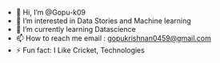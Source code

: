 - 👋 Hi, I’m @Gopu-k09
- 👀 I’m interested in Data Stories and Machine learning
- 🌱 I’m currently learning Datascience
- 📫 How to reach me email : gopukrishnan0459@gmail.com
- ⚡ Fun fact: I Like Cricket, Technologies

<!---
Gopu-k09/Gopu-k09 is a ✨ special ✨ repository because its `README.md` (this file) appears on your GitHub profile.
You can click the Preview link to take a look at your changes.
--->
